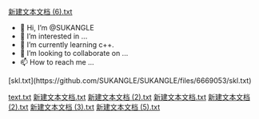 [新建文本文档 (6).txt](https://github.com/SUKANGLE/SUKANGLE/files/6802562/6.txt)
- 👋 Hi, I’m @SUKANGLE
- 👀 I’m interested in ...
- 🌱 I’m currently learning c++.
- 💞️ I’m looking to collaborate on ...
- 📫 How to reach me ...

<!---
SUKANGLE/SUKANGLE is a ✨ special ✨ repository because its `README.md` (this file) appears on your GitHub profile.
You can click the Preview link to take a look at your changes.
--->[skl.txt](https://github.com/SUKANGLE/SUKANGLE/files/6669053/skl.txt)
[text.txt](https://github.com/SUKANGLE/SUKANGLE/files/6676727/text.txt)
[新建文本文档.txt](https://github.com/SUKANGLE/SUKANGLE/files/6680456/default.txt)
[新建文本文档 (2).txt](https://github.com/SUKANGLE/SUKANGLE/files/6687561/2.txt)
[新建文本文档.txt](https://github.com/SUKANGLE/SUKANGLE/files/6752695/default.txt)
[新建文本文档 (2).txt](https://github.com/SUKANGLE/SUKANGLE/files/6758543/2.txt)
[新建文本文档 (3).txt](https://github.com/SUKANGLE/SUKANGLE/files/6760102/3.txt)
[新建文本文档 (5).txt](https://github.com/SUKANGLE/SUKANGLE/files/6791953/5.txt)

